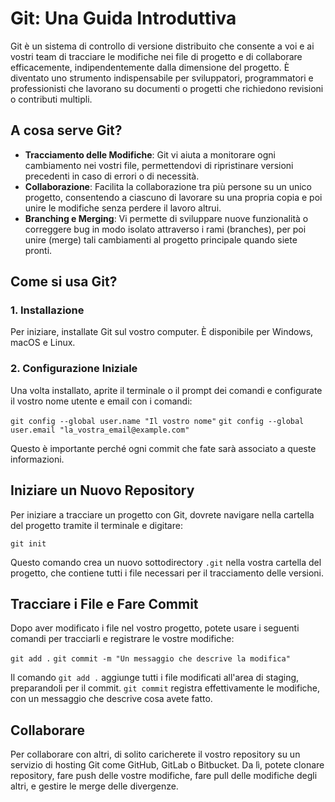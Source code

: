 <!-- @format -->

# Git: Una Guida Introduttiva

Git è un sistema di controllo di versione distribuito che consente a voi e ai vostri team di tracciare le modifiche nei file di progetto e di collaborare efficacemente, indipendentemente dalla dimensione del progetto. È diventato uno strumento indispensabile per sviluppatori, programmatori e professionisti che lavorano su documenti o progetti che richiedono revisioni o contributi multipli.

## A cosa serve Git?

- **Tracciamento delle Modifiche**: Git vi aiuta a monitorare ogni cambiamento nei vostri file, permettendovi di ripristinare versioni precedenti in caso di errori o di necessità.
- **Collaborazione**: Facilita la collaborazione tra più persone su un unico progetto, consentendo a ciascuno di lavorare su una propria copia e poi unire le modifiche senza perdere il lavoro altrui.
- **Branching e Merging**: Vi permette di sviluppare nuove funzionalità o correggere bug in modo isolato attraverso i rami (branches), per poi unire (merge) tali cambiamenti al progetto principale quando siete pronti.

## Come si usa Git?

### 1. Installazione

Per iniziare, installate Git sul vostro computer. È disponibile per Windows, macOS e Linux.

### 2. Configurazione Iniziale

Una volta installato, aprite il terminale o il prompt dei comandi e configurate il vostro nome utente e email con i comandi:

`git config --global user.name "Il vostro nome"`
`git config --global user.email "la_vostra_email@example.com"`

Questo è importante perché ogni commit che fate sarà associato a queste informazioni.

## Iniziare un Nuovo Repository

Per iniziare a tracciare un progetto con Git, dovrete navigare nella cartella del progetto tramite il terminale e digitare:

`git init`

Questo comando crea un nuovo sottodirectory `.git` nella vostra cartella del progetto, che contiene tutti i file necessari per il tracciamento delle versioni.

## Tracciare i File e Fare Commit

Dopo aver modificato i file nel vostro progetto, potete usare i seguenti comandi per tracciarli e registrare le vostre modifiche:

`git add .`
`git commit -m "Un messaggio che descrive la modifica"`

Il comando `git add .` aggiunge tutti i file modificati all'area di staging, preparandoli per il commit. `git commit` registra effettivamente le modifiche, con un messaggio che descrive cosa avete fatto.

## Collaborare

Per collaborare con altri, di solito caricherete il vostro repository su un servizio di hosting Git come GitHub, GitLab o Bitbucket. Da lì, potete clonare repository, fare push delle vostre modifiche, fare pull delle modifiche degli altri, e gestire le merge delle divergenze.
